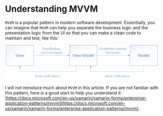 # Understanding MVVM

`MVVM` is a popular pattern in modern software development. Essentially, you can imagine that `MVVM` can help you separate the business logic and the presentation logic from the UI so that you can make a clean code to maintain and test, like this:

![](../.gitbook/assets/image%20%2843%29.png)

I will not introduce much about `MVVM` in this article.  If you are not familiar with this pattern, here is a good start to help you understand it: [https://docs.microsoft.com/en-us/xamarin/xamarin-forms/enterprise-application-patterns/mvvm](https://docs.microsoft.com/en-us/xamarin/xamarin-forms/enterprise-application-patterns/mvvm).

